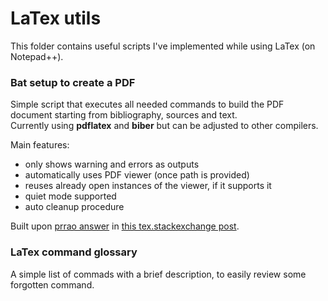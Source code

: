 # LaTex utils

This folder contains useful scripts I've implemented while using LaTex
(on Notepad++).

### Bat setup to create a PDF
Simple script that executes all needed commands to build the PDF document
starting from bibliography, sources and text.\
Currently using **pdflatex** and **biber** but can be adjusted to other 
compilers.

Main features:
- only shows warning and errors as outputs
- automatically uses PDF viewer (once path is provided)
- reuses already open instances of the viewer, if it supports it
- quiet mode supported
- auto cleanup procedure

Built upon [prrao answer](https://tex.stackexchange.com/a/44046/218258) in 
[this tex.stackexchange post](https://tex.stackexchange.com/questions/43984/using-notepad-with-miktex-on-windows).

### LaTex command glossary
A simple list of commads with a brief description, to easily review some forgotten
command.